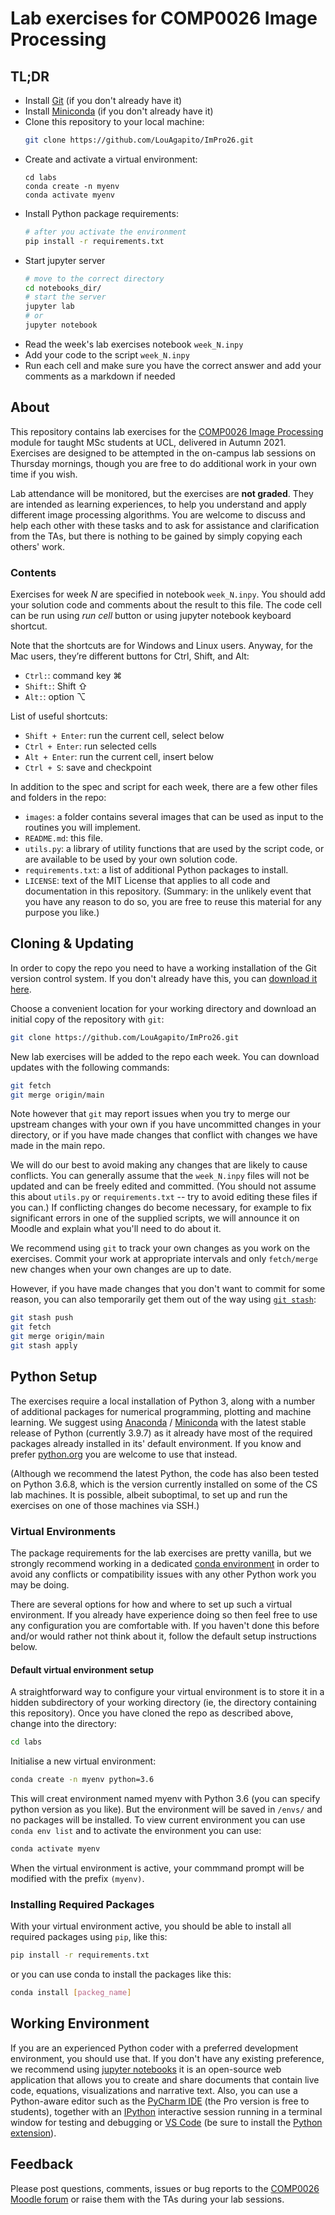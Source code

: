 # Lab exercises for COMP0026 Image Processing

## TL;DR

* Install [Git](https://git-scm.com) (if you don't already have it)
* Install [Miniconda](https://conda.io/projects/conda/en/latest/user-guide/install/index.html) (if you don't already have it) 
* Clone this repository to your local machine:
    ```sh
    git clone https://github.com/LouAgapito/ImPro26.git
    ```
* Create and activate a virtual environment:
    ```
    cd labs
    conda create -n myenv
    conda activate myenv
    ```
* Install Python package requirements:
    ```sh
    # after you activate the environment
    pip install -r requirements.txt
    ```
* Start jupyter server
  ```sh
  # move to the correct directory
  cd notebooks_dir/
  # start the server
  jupyter lab
  # or
  jupyter notebook
  ```
* Read the week's lab exercises notebook `week_N.inpy`
* Add your code to the script `week_N.inpy`
* Run each cell and make sure you have the correct answer and add your comments as a markdown if needed

## About

This repository contains lab exercises for the [COMP0026 Image Processing](https://moodle.ucl.ac.uk/enrol/index.php?id=1381) module for taught MSc students at UCL, delivered in Autumn 2021. 
Exercises are designed to be attempted in the on-campus lab sessions on Thursday mornings, though you are free to do additional work in your own time if you wish.

Lab attendance will be monitored, but the exercises are **not graded**. 
They are intended as learning experiences, to help you understand and apply different image processing algorithms. 
You are welcome to discuss and help each other with these tasks and to ask for assistance and clarification from the TAs, but there is nothing to be gained by simply copying each others' work.

### Contents

Exercises for week *N* are specified in notebook `week_N.inpy`.
You should add your solution code and comments about the result to this file.
The code cell can be run using _run cell_ button or using jupyter notebook keyboard shortcut.

Note that the shortcuts are for Windows and Linux users.
Anyway, for the Mac users, they’re different buttons for Ctrl, Shift, and Alt:
* `Ctrl:`: command key ⌘
* `Shift:`: Shift ⇧
* `Alt:`: option ⌥

List of useful shortcuts:
* `Shift + Enter`: run the current cell, select below
* `Ctrl + Enter`:  run selected cells
* `Alt + Enter`:   run the current cell, insert below
* `Ctrl + S`:      save and checkpoint


In addition to the spec and script for each week, there are a few other files and folders in the repo:

* `images`: a folder contains several images that can be used as input to the routines you will implement.
* `README.md`: this file.
* `utils.py`: a library of utility functions that are used by the script code, or are available to be used by your own solution code.
* `requirements.txt`: a list of additional Python packages to install.
* `LICENSE`: text of the MIT License that applies to all code and documentation in this repository. (Summary: in the unlikely event that you have any reason to do so, you are free to reuse this material for any purpose you like.)


## Cloning & Updating

In order to copy the repo you need to have a working installation of the Git version control system. If you don't already have this, you can [download it here](https://git-scm.com).

Choose a convenient location for your working directory and download an initial copy of the repository with `git`:
```sh
git clone https://github.com/LouAgapito/ImPro26.git
```
New lab exercises will be added to the repo each week. You can download updates with the following commands:
```sh
git fetch
git merge origin/main
```
Note however that `git` may report issues when you try to merge our upstream changes with your own if you have uncommitted changes in your directory, or if you have made changes that conflict with changes we have made in the main repo.

We will do our best to avoid making any changes that are likely to cause conflicts. You can generally assume that the `week_N.inpy` files will not be updated and can be freely edited and committed. (You should not assume this about `utils.py` or `requirements.txt` -- try to avoid editing these files if you can.) If conflicting changes do become necessary, for example to fix significant errors in one of the supplied scripts, we will announce it on Moodle and explain what you'll need to do about it.

We recommend using `git` to track your own changes as you work on the exercises. Commit your work at appropriate intervals and only `fetch/merge` new changes when your own changes are up to date.

However, if you have made changes that you don't want to commit for some reason, you can also temporarily get them out of the way using [`git stash`](https://git-scm.com/book/en/v2/Git-Tools-Stashing-and-Cleaning):
```sh
git stash push
git fetch
git merge origin/main
git stash apply
```

## Python Setup

The exercises require a local installation of Python 3, along with a number of additional packages for numerical programming, plotting and machine learning. We suggest using [Anaconda](https://www.anaconda.com/products/individual-d) / [Miniconda](https://docs.conda.io/en/latest/miniconda.html) with the latest stable release of Python (currently 3.9.7) as it already have most of the required packages already installed in its' default environment. If you know and prefer [python.org](https://www.python.org/downloads/) you are welcome to use that instead.

(Although we recommend the latest Python, the code has also been tested on Python 3.6.8, which is the version currently installed on some of the CS lab machines. It is possible, albeit suboptimal, to set up and run the exercises on one of those machines via SSH.)

### Virtual Environments

The package requirements for the lab exercises are pretty vanilla, but we strongly recommend working in a dedicated [conda environment](https://conda.io/projects/conda/en/latest/user-guide/tasks/manage-environments.html) in order to avoid any conflicts or compatibility issues with any other Python work you may be doing.

There are several options for how and where to set up such a virtual environment.
If you already have experience doing so then feel free to use any configuration you are comfortable with. If you haven't done this before and/or would rather not think about it, follow the default setup instructions below.

#### Default virtual environment setup

A straightforward way to configure your virtual environment is to store it in a hidden subdirectory of your working directory (ie, the directory containing this repository). Once you have cloned the repo as described above, change into the directory:
```sh
cd labs
```
Initialise a new virtual environment:
```sh
conda create -n myenv python=3.6
```
This will creat environment named myenv with Python 3.6 (you can specify python version as you like). 
But the environment will be saved in `/envs/` and no packages will be installed.
To view current environment you can use `conda env list` and to activate the environment you can use:
```sh
conda activate myenv
```

When the virtual environment is active, your commmand prompt will be modified with the prefix `(myenv)`.

### Installing Required Packages

With your virtual environment active, you should be able to install all required packages using `pip`, like this:
```sh
pip install -r requirements.txt 
```
or you can use conda to install the packages like this:
```sh
conda install [packeg_name] 
```

## Working Environment

If you are an experienced Python coder with a preferred development environment, you should use that. 
If you don't have any existing preference, we recommend using [jupyter notebooks](https://jupyter.org/) it is an open-source web application that allows you to create and share documents that contain live code, equations, visualizations and narrative text. 
Also, you can use a Python-aware editor such as the [PyCharm IDE](https://www.jetbrains.com/pycharm/) (the Pro version is free to students), together with an [IPython](https://ipython.readthedocs.io/) interactive session running in a terminal window for testing and debugging or [VS Code](https://code.visualstudio.com) (be sure to install the [Python extension](https://marketplace.visualstudio.com/items?itemName=ms-python.python)).


## Feedback

Please post questions, comments, issues or bug reports to the [COMP0026 Moodle forum]() or raise them with the TAs during your lab sessions.

